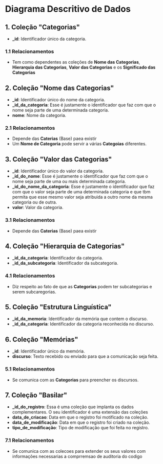 # Diagrama Descritivo de Dados

## 1. **Coleção "Categorias"**

- **_id**: Identificador único da categoria.

### 1.1 Relacionamentos

- Tem como dependentes as coleções de **Nome das Categorias**, **Hierarquia das Categorias**, **Valor das Categorias** e os **Significado das Categorias**

## 2. **Coleção "Nome das Categorias"**

- **_id**: Identificador único do nome da categoria.
- **_id_da_categoria**: Esse é justamente o identificador que faz com que o nome seja parte de uma determinada categoria.
- **nome**: Nome da categoria.

### 2.1 Relacionamentos

- Depende das **Caterias** (Base) paea existir
- Um **Nome de Categoria** pode servir a várias **Categoias** diferentes.

## 3. **Coleção "Valor das Categorias"**

- **_id**: Identificador único do valor da categoria.
- **_id_do_nome**: Esse é justamente o identificador que faz com que o nome seja parte de uma ou mais determinada categoria.
- **_id_do_nome_da_categoria**: Esse é justamente o identificador que faz com que o valor seja parte de uma determinada categoria e que tbm permita que esse mesmo valor seja atribuida a outro nome da mesma categoria ou de outra.
- **valor**: Valor da categoria.

### 3.1 Relacionamentos

- Depende das **Caterias** (Base) paea existir

## 4. **Coleção "Hierarquia de Categorias"**

- **_id_da_categoria**: Identificador da categoria.
- **_id_da_subcategoria**: Identificador da subcategoria.

### 4.1 Relacionamentos

- Diz respeito ao fato de que as **Categorias** podem ter subcategorias e serem subcaregorias.

## 5. **Coleção "Estrutura Linguística"**

- **_id_da_memoria**: Identificador da memória que contem o discurso.
- **_id_da_categoria**: Identificador da categoria reconhecida no discurso.

## 6. **Coleção "Memórias"**

- **_id**: Identificador único da memória.
- **discurso**: Texto recebido ou enviado para que a comunicação seja feita.

### 5.1 Relacionamentos

- Se comunica com as **Categorias** para preencher os discursos.

## 7. **Coleção "Basilar"**

- **_id_do_registro**: Essa é uma coleção que implanta os dados complementares. O seu identificador é uma extensão das coleções
- **data_de_criacao**: Data em que o registro foi motificado na coleção.
- **data_de_modificação**: Data em que o registro foi criado na coleção.
- **tipo_de_modificação**: Tipo de modificação que foi feita no registro.

### 7.1 Relacionamentos

- Se comunica com as colecoes para extender os seus valores com informações necessarias a comprremsao de auditoria do codigo
